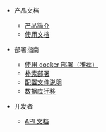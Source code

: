 <!-- docs/_sidebar.md -->

* 产品文档

    * [产品简介](/)
    * [使用文档](/documentation.md)

* 部署指南
    * [使用 docker 部署（推荐）](deploy_docker.md)
    * [朴素部署](deploy_directly/)
    * [配置文件说明](config.md)
    * [数据库迁移](migrate.md)

* 开发者
    * [API 文档](api.md)
